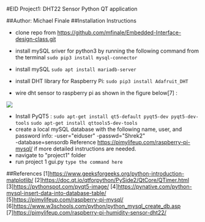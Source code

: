 #EID Project1: DHT22 Sensor Python QT application  

##Author: Michael Finale
##Installation Instructions
- clone repo from https://github.com/mfinale/Embedded-Interface-design-class.git
- install mySQL sriver for python3 by running the following command from the terminal `sudo pip3 install mysql-connector`
- install mySQL `sudo apt install mariadb-server`

- install DHT library for Raspberry Pi: `sudo pip3 install Adafruit_DHT`

- wire dht sensor to raspberry pi as shown in the figure below[7] :
 

![](https://cdn.pimylifeup.com/wp-content/uploads/2019/05/Raspberry-Pi-Humidity-Sensor-DHT22-Wiring-Schematic.png)

- Install PyQT5 : 
`sudo apt-get install qt5-default pyqt5-dev pyqt5-dev-tools`
`sudo apt-get install qttools5-dev-tools`
- create a local mySQL database with the following name, user, and password info:
-user="eiduser"
-passwd="Shrek2"  
-database=sensordb
Reference https://pimylifeup.com/raspberry-pi-mysql/ if more detailed instructions are needed.
- navigate to "project1" folder
- run project 1 gui.py `type the command here`

##References
[1]https://www.geeksforgeeks.org/python-introduction-matplotlib/
[2]https://doc.qt.io/qtforpython/PySide2/QtCore/QTimer.html
[3]https://pythonspot.com/pyqt5-image/
[4]https://pynative.com/python-mysql-insert-data-into-database-table/
[5]https://pimylifeup.com/raspberry-pi-mysql/
[6]https://www.w3schools.com/python/python_mysql_create_db.asp
[7]https://pimylifeup.com/raspberry-pi-humidity-sensor-dht22/